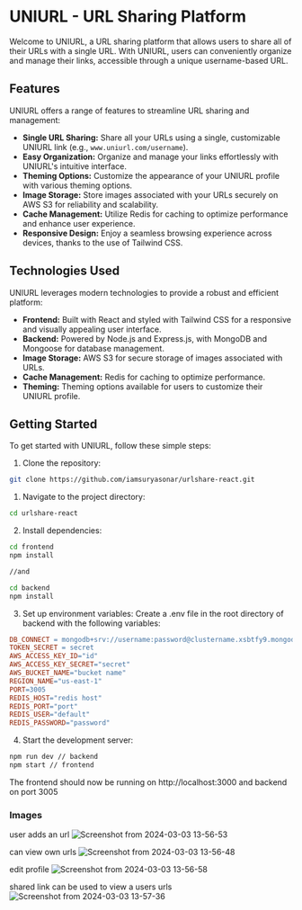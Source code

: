 # UNIURL - URL Sharing Platform

Welcome to UNIURL, a URL sharing platform that allows users to share all of their URLs with a single URL. With UNIURL, users can conveniently organize and manage their links, accessible through a unique username-based URL.

## Features

UNIURL offers a range of features to streamline URL sharing and management:

- **Single URL Sharing:** Share all your URLs using a single, customizable UNIURL link (e.g., `www.uniurl.com/username`).
- **Easy Organization:** Organize and manage your links effortlessly with UNIURL's intuitive interface.
- **Theming Options:** Customize the appearance of your UNIURL profile with various theming options.
- **Image Storage:** Store images associated with your URLs securely on AWS S3 for reliability and scalability.
- **Cache Management:** Utilize Redis for caching to optimize performance and enhance user experience.
- **Responsive Design:** Enjoy a seamless browsing experience across devices, thanks to the use of Tailwind CSS.

## Technologies Used

UNIURL leverages modern technologies to provide a robust and efficient platform:

- **Frontend:** Built with React and styled with Tailwind CSS for a responsive and visually appealing user interface.
- **Backend:** Powered by Node.js and Express.js, with MongoDB and Mongoose for database management.
- **Image Storage:** AWS S3 for secure storage of images associated with URLs.
- **Cache Management:** Redis for caching to optimize performance.
- **Theming:** Theming options available for users to customize their UNIURL profile.

## Getting Started

To get started with UNIURL, follow these simple steps:

1. Clone the repository:

```bash
git clone https://github.com/iamsuryasonar/urlshare-react.git
```
1. Navigate to the project directory:
```bash
cd urlshare-react
```
2. Install dependencies:
```bash
cd frontend
npm install

//and

cd backend
npm install
```
3. Set up environment variables:
Create a .env file in the root directory of backend with the following variables:
```makefile
DB_CONNECT = mongodb+srv://username:password@clustername.xsbtfy9.mongodb.net/?retryWrites=true&w=majority
TOKEN_SECRET = secret
AWS_ACCESS_KEY_ID="id"
AWS_ACCESS_KEY_SECRET="secret"
AWS_BUCKET_NAME="bucket name"
REGION_NAME="us-east-1"
PORT=3005
REDIS_HOST="redis host"
REDIS_PORT="port"
REDIS_USER="default"
REDIS_PASSWORD="password"
```
4. Start the development server:
```bash
npm run dev // backend
npm start // frontend
```
The frontend should now be running on http://localhost:3000 and backend on port 3005

### Images
user adds an url
![Screenshot from 2024-03-03 13-56-53](https://github.com/iamsuryasonar/urlshare-react/assets/79869026/f349282d-8660-41b3-99cf-1f93a5ae7a46)

can view own urls
![Screenshot from 2024-03-03 13-56-48](https://github.com/iamsuryasonar/urlshare-react/assets/79869026/9461d8b4-7361-4495-a3ee-f0454e8eef9f)

edit profile
![Screenshot from 2024-03-03 13-56-58](https://github.com/iamsuryasonar/urlshare-react/assets/79869026/fada1967-8727-4964-b7ce-5ececd2d6abe)

shared link can be used to view a users urls
![Screenshot from 2024-03-03 13-57-36](https://github.com/iamsuryasonar/urlshare-react/assets/79869026/29c9bfab-be73-4101-ae48-ba31cda4acf9)
